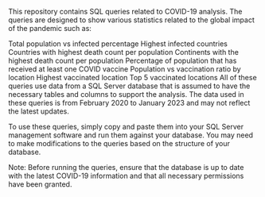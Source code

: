 This repository contains SQL queries related to COVID-19 analysis. The queries are designed to show various statistics related to the global impact of the pandemic such as:

Total population vs infected percentage
Highest infected countries
Countries with highest death count per population
Continents with the highest death count per population
Percentage of population that has received at least one COVID vaccine
Population vs vaccination ratio by location
Highest vaccinated location
Top 5 vaccinated locations
All of these queries use data from a SQL Server database that is assumed to have the necessary tables and columns to support the analysis. The data used in these queries is from February 2020 to January 2023 and may not reflect the latest updates.

To use these queries, simply copy and paste them into your SQL Server management software and run them against your database. You may need to make modifications to the queries based on the structure of your database.

Note: Before running the queries, ensure that the database is up to date with the latest COVID-19 information and that all necessary permissions have been granted.
